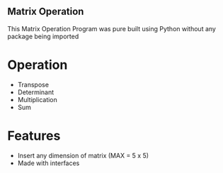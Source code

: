 ## Matrix Operation
This Matrix Operation Program was pure built using Python without any package being imported

# Operation
- Transpose
- Determinant
- Multiplication
- Sum

# Features
- Insert any dimension of matrix (MAX = 5 x 5)
- Made with interfaces
